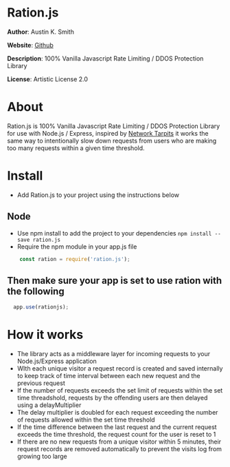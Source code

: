 # Ration.js

**Author**: Austin K. Smith

**Website**: [Github](https://github.com/austinksmith/Habitat.js)

**Description**: 100% Vanilla Javascript Rate Limiting / DDOS Protection Library

**License**: Artistic License 2.0

# About

Ration.js is 100% Vanilla Javascript Rate Limiting / DDOS Protection Library for use with Node.js / Express, inspired by [Network Tarpits](https://en.wikipedia.org/wiki/Tarpit_(networking)) it works the same way to intentionally slow down requests from users who are making too many requests within a given time threshold.

# Install

  * Add Ration.js to your project using the instructions below

  ## Node

  * Use npm install to add the project to your dependencies `npm install --save ration.js`
  * Require the npm module in your app.js file

  ```js
 	  const ration = require('ration.js');
  ```

  ## Then make sure your app is set to use ration with the following

  ```js
    app.use(rationjs);
  ``` 

 # How it works

  * The library acts as a middleware layer for incoming requests to your Node.js/Express application
  * WIth each unique visitor a request record is created and saved internally to keep track of time interval between each new request and the previous request
  * If the number of requests exceeds the set limit of requests within the set time threadshold, requests by the offending users are then delayed using a delayMultiplier
  * The delay multiplier is doubled for each request exceeding the number of requests allowed within the set time threshold
  * If the time difference between the last request and the current request exceeds the time threshold, the request count for the user is reset to 1
  * If there are no new requests from a unique visitor within 5 minutes, their request records are removed automatically to prevent the visits log from growing too large